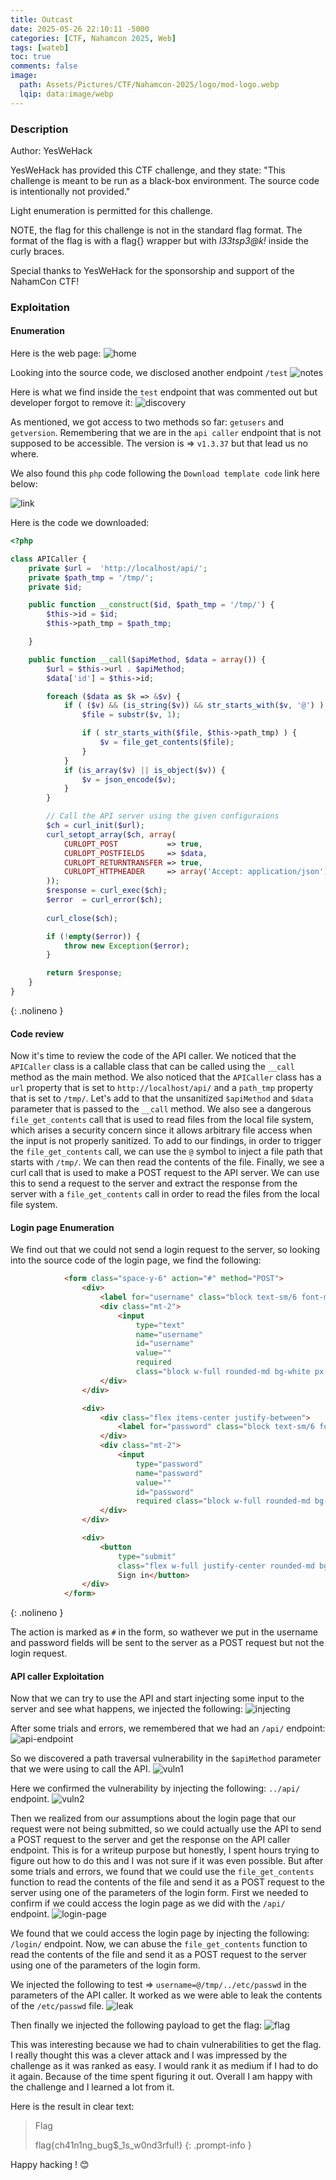 ```yaml
---
title: Outcast
date: 2025-05-26 22:10:11 -5000
categories: [CTF, Nahamcon 2025, Web]
tags: [wateb]
toc: true
comments: false
image:
  path: Assets/Pictures/CTF/Nahamcon-2025/logo/mod-logo.webp
  lqip: data:image/webp
---
```


### Description
Author: YesWeHack

YesWeHack has provided this CTF challenge, and they state: "This challenge is meant to be run as a black-box environment. The source code is intentionally not provided."

Light enumeration is permitted for this challenge.

NOTE, the flag for this challenge is not in the standard flag format. The format of the flag is with a flag{} wrapper but with _l33tsp3@k!_ inside the curly braces.



Special thanks to YesWeHack for the sponsorship and support of the NahamCon CTF!

### Exploitation

#### Enumeration
Here is the web page:
![home](Assets/Pictures/CTF/Nahamcon-2025/home-pa.png)

Looking into the source code, we disclosed another endpoint `/test`
![notes](Assets/Pictures/CTF/Nahamcon-2025/Notes.png)

Here is what we find inside the `test` endpoint that was commented out but developer forgot to remove it:
![discovery](Assets/Pictures/CTF/Nahamcon-2025/test-endpoint.png)

As mentioned, we got access to two methods so far: `getusers` and `getversion`. Remembering that we are in the `api caller` endpoint that is not supposed to be accessible.
The version is => `v1.3.37` but that lead us no where.

We also found this `php` code following the `Download template code` link here below:

![link](Assets/Pictures/CTF/Nahamcon-2025/code-link.png)

Here is the code we downloaded:
```php
<?php

class APICaller {
	private $url =  'http://localhost/api/';
	private $path_tmp = '/tmp/';
	private $id;

	public function __construct($id, $path_tmp = '/tmp/') {
		$this->id = $id;
		$this->path_tmp = $path_tmp;

	}

	public function __call($apiMethod, $data = array()) {
		$url = $this->url . $apiMethod;
		$data['id'] = $this->id;

		foreach ($data as $k => &$v) {
			if ( ($v) && (is_string($v)) && str_starts_with($v, '@') ) {
				$file = substr($v, 1);

				if ( str_starts_with($file, $this->path_tmp) ) {
					$v = file_get_contents($file);
				}
			}
			if (is_array($v) || is_object($v)) {
				$v = json_encode($v);
			}
		}

		// Call the API server using the given configuraions
		$ch = curl_init($url);
		curl_setopt_array($ch, array(
			CURLOPT_POST           => true,
			CURLOPT_POSTFIELDS     => $data,
			CURLOPT_RETURNTRANSFER => true,
			CURLOPT_HTTPHEADER     => array('Accept: application/json'),
		));
		$response = curl_exec($ch);
		$error  = curl_error($ch);
		
		curl_close($ch);

		if (!empty($error)) {
			throw new Exception($error);
		}

		return $response;
	}
}
```
{: .nolineno }

#### Code review
Now it's time to review the code of the API caller.
We noticed that the `APICaller` class is a callable class that can be called using the `__call` method as the main method.
We also noticed that the `APICaller` class has a `url` property that is set to `http://localhost/api/` and a `path_tmp` property that is set to `/tmp/`.
Let's add to that the unsanitized `$apiMethod` and `$data` parameter that is passed to the `__call` method. We also see a dangerous `file_get_contents` call that is used to read files from the local file system, which arises a security concern since it allows arbitrary file access when the input is not properly sanitized.
To add to our findings, in order to trigger the `file_get_contents` call, we can use the `@` symbol to inject a file path that starts with `/tmp/`. We can then read the contents of the file.
Finally, we see a curl call that is used to make a POST request to the API server. We can use this to send a request to the server and extract the response from the server with a `file_get_contents` call in order to read the files from the local file system.

#### Login page Enumeration
We find out that we could not send a login request to the server, so looking into the source code of the login page, we find the following:

```html
            <form class="space-y-6" action="#" method="POST">
                <div>
                    <label for="username" class="block text-sm/6 font-medium text-gray-900">Username</label>
                    <div class="mt-2">
                        <input
                            type="text"
                            name="username"
                            id="username"
                            value=""
                            required
                            class="block w-full rounded-md bg-white px-3 py-1.5 text-base text-gray-900 outline-1 -outline-offset-1 outline-gray-300 placeholder:text-gray-400 focus:outline-2 focus:-outline-offset-2 focus:outline-red-700 sm:text-sm/6">
                    </div>
                </div>

                <div>
                    <div class="flex items-center justify-between">
                        <label for="password" class="block text-sm/6 font-medium text-gray-900">Password</label>
                    </div>
                    <div class="mt-2">
                        <input
                            type="password"
                            name="password"
                            value=""
                            id="password"
                            required class="block w-full rounded-md bg-white px-3 py-1.5 text-base text-gray-900 outline-1 -outline-offset-1 outline-gray-300 placeholder:text-gray-400 focus:outline-2 focus:-outline-offset-2 focus:outline-red-700 sm:text-sm/6">
                    </div>
                </div>

                <div>
                    <button
                        type="submit"
                        class="flex w-full justify-center rounded-md bg-red-500 px-3 py-1.5 text-sm/6 font-semibold text-white shadow-xs hover:bg-red-700 focus-visible:outline-2 focus-visible:outline-offset-2 focus-visible:outline-red-700">
                        Sign in</button>
                </div>
            </form>
```
{: .nolineno }

The action is marked as `#` in the form, so wathever we put in the username and password fields will be sent to the server as a POST request but not the login request.

#### API caller Exploitation
Now that we can try to use the API and start injecting some input to the server and see what happens, we injected the following:
![injecting](Assets/Pictures/CTF/Nahamcon-2025/injecting.png)

After some trials and errors, we remembered that we had an `/api/` endpoint:
![api-endpoint](Assets/Pictures/CTF/Nahamcon-2025/api-endpoint.png)

So we discovered a path traversal vulnerability in the `$apiMethod` parameter that we were using to call the API.
![vuln1](Assets/Pictures/CTF/Nahamcon-2025/vuln1.png)

Here we confirmed the vulnerability by injecting the following: `../api/` endpoint.
![vuln2](Assets/Pictures/CTF/Nahamcon-2025/vuln2.png)

Then we realized from our assumptions about the login page that our request were not being submitted, so we could actually use the API to send a POST request to the server and get the response on the API caller endpoint. This is for a writeup purpose but honestly, I spent hours trying to figure out how to do this and I was not sure if it was even possible.
But after some trials and errors, we found that we could use the `file_get_contents` function to read the contents of the file and send it as a POST request to the server using one of the parameters of the login form.
First we needed to confirm if we could access the login page as we did with the `/api/` endpoint.
![login-page](Assets/Pictures/CTF/Nahamcon-2025/login-page.png)

We found that we could access the login page by injecting the following: `/login/` endpoint. Now, we can abuse the `file_get_contents` function to read the contents of the file and send it as a POST request to the server using one of the parameters of the login form.

We injected the following to test => `username=@/tmp/../etc/passwd` in the parameters of the API caller.
It worked as we were able to leak the contents of the `/etc/passwd` file.
![leak](Assets/Pictures/CTF/Nahamcon-2025/leak.png)

Then finally we injected the following payload to get the flag:
![flag](Assets/Pictures/CTF/Nahamcon-2025/flag-4.png)

This was interesting because we had to chain vulnerabilities to get the flag. I really thought this was a clever attack and I was impressed by the challenge as it was ranked as easy. I would rank it as medium if I had to do it again. Because of the time spent figuring it out. Overall I am happy with the challenge and I learned a lot from it.

Here is the result in clear text:

> Flag
>
> flag{ch41n1ng_bug$_1s_w0nd3rful!}
{: .prompt-info }

Happy hacking ! 😊